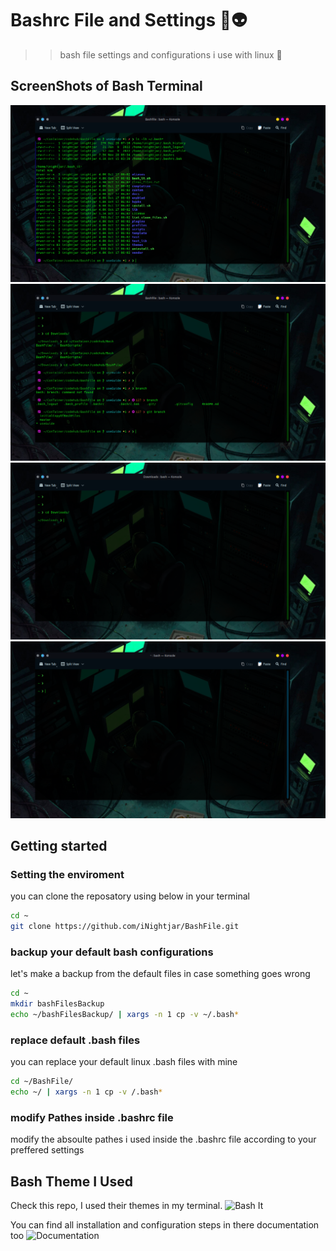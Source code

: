 # Bashrc File and Settings 👾👽

>> bash file settings and configurations i use with linux 🐧


## ScreenShots of Bash Terminal
![screenshot](https://github.com/iNightjar/BashFile/blob/master/screenshots/screenshot1.png)
![screenshot](https://github.com/iNightjar/BashFile/blob/master/screenshots//screenshot2.png)
![screenshot](https://github.com/iNightjar/BashFile/blob/master/screenshots//screenshot3.png)
![screenshot](https://github.com/iNightjar/BashFile/blob/master/screenshots//screenshot4.png)
## Getting started

### Setting the enviroment

you can clone the reposatory using below in your terminal

```bash
cd ~
git clone https://github.com/iNightjar/BashFile.git
```

### backup your default bash configurations

let's make a backup from the default files in case something goes wrong

```bash
cd ~
mkdir bashFilesBackup
echo ~/bashFilesBackup/ | xargs -n 1 cp -v ~/.bash*
```

### replace default .bash files

you can replace your default linux .bash files with mine

```bash
cd ~/BashFile/
echo ~/ | xargs -n 1 cp -v /.bash*
```

### modify Pathes inside .bashrc file

modify the absoulte pathes i used inside the .bashrc file according to your preffered settings


## Bash Theme I Used

Check this repo, I used their themes in my terminal. 
![Bash It](https://github.com/Bash-it/bash-it)

You can find all installation and configuration steps in there documentation too
![Documentation](https://bash-it.readthedocs.io/en/latest/)